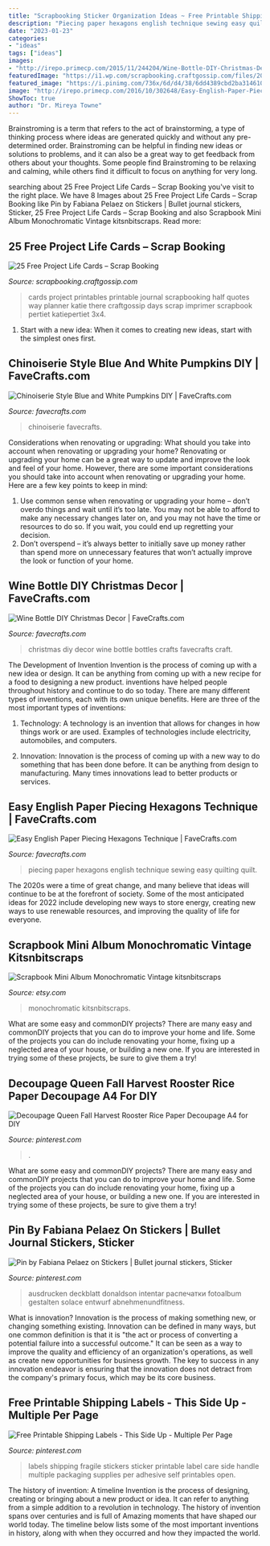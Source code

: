 ```yaml
---
title: "Scrapbooking Sticker Organization Ideas ~ Free Printable Shipping Labels"
description: "Piecing paper hexagons english technique sewing easy quilting quilt"
date: "2023-01-23"
categories:
- "ideas"
tags: ["ideas"]
images:
- "http://irepo.primecp.com/2015/11/244204/Wine-Bottle-DIY-Christmas-Decor_ExtraLarge1000_ID-1280924.jpg?v=1280924"
featuredImage: "https://i1.wp.com/scrapbooking.craftgossip.com/files/2016/02/KPertiet_25FREE3x4PrintablesPREV-768x1024.jpg?fit=768%2C1024"
featured_image: "https://i.pinimg.com/736x/6d/d4/38/6dd4389cbd2ba314610fdcdbf5eef2a7.jpg"
image: "http://irepo.primecp.com/2016/10/302648/Easy-English-Paper-Piecing-Hexagons-Technique_ExtraLarge1000_ID-1908449.png?v=1908449"
ShowToc: true
author: "Dr. Mireya Towne"
---
```



Brainstroming is a term that refers to the act of brainstorming, a type of thinking process where ideas are generated quickly and without any pre-determined order. Brainstroming can be helpful in finding new ideas or solutions to problems, and it can also be a great way to get feedback from others about your thoughts. Some people find Brainstroming to be relaxing and calming, while others find it difficult to focus on anything for very long.

	

		
searching about 25 Free Project Life Cards – Scrap Booking you've visit to the right place. We have 8 Images about 25 Free Project Life Cards – Scrap Booking like Pin by Fabiana Pelaez on Stickers | Bullet journal stickers, Sticker, 25 Free Project Life Cards – Scrap Booking and also Scrapbook Mini Album Monochromatic Vintage kitsnbitscraps. Read more:
		
    
## 25 Free Project Life Cards – Scrap Booking

<img loading=lazy src="https://i1.wp.com/scrapbooking.craftgossip.com/files/2016/02/KPertiet_25FREE3x4PrintablesPREV-768x1024.jpg?fit=768%2C1024" onerror="this.onerror=null;this.src='https://tse2.mm.bing.net/th?id=OIP.ooZrU4SGhWZ2VGtcHs_5OgHaJ4&amp;pid=15.1';" alt="25 Free Project Life Cards – Scrap Booking">

_Source: scrapbooking.craftgossip.com_

>cards project printables printable journal scrapbooking half quotes way planner katie there craftgossip days scrap imprimer scrapbook pertiet katiepertiet 3x4. 

	

1. Start with a new idea: When it comes to creating new ideas, start with the simplest ones first.

    
## Chinoiserie Style Blue And White Pumpkins DIY | FaveCrafts.com

<img loading=lazy src="http://irepo.primecp.com/2019/11/430288/Chinoiserie-Style-Blue-and-White-Pumpkins-DIY_ExtraLarge700_ID-3464855.jpg?v=3464855" onerror="this.onerror=null;this.src='https://tse4.mm.bing.net/th?id=OIP.nJww4rJszrHH7zlCddaFhAHaJ6&amp;pid=15.1';" alt="Chinoiserie Style Blue and White Pumpkins DIY | FaveCrafts.com">

_Source: favecrafts.com_

>chinoiserie favecrafts. 

	

Considerations when renovating or upgrading: What should you take into account when renovating or upgrading your home?
Renovating or upgrading your home can be a great way to update and improve the look and feel of your home. However, there are some important considerations you should take into account when renovating or upgrading your home. Here are a few key points to keep in mind: 
1. Use common sense when renovating or upgrading your home – don’t overdo things and wait until it’s too late. You may not be able to afford to make any necessary changes later on, and you may not have the time or resources to do so. If you wait, you could end up regretting your decision. 
2. Don’t overspend – it’s always better to initially save up money rather than spend more on unnecessary features that won’t actually improve the look or function of your home.

    
## Wine Bottle DIY Christmas Decor | FaveCrafts.com

<img loading=lazy src="http://irepo.primecp.com/2015/11/244204/Wine-Bottle-DIY-Christmas-Decor_ExtraLarge1000_ID-1280924.jpg?v=1280924" onerror="this.onerror=null;this.src='https://tse2.mm.bing.net/th?id=OIP.kbx1pR0GdhnDTkm5LyHPJAHaKE&amp;pid=15.1';" alt="Wine Bottle DIY Christmas Decor | FaveCrafts.com">

_Source: favecrafts.com_

>christmas diy decor wine bottle bottles crafts favecrafts craft. 

	

The Development of Invention
Invention is the process of coming up with a new idea or design. It can be anything from coming up with a new recipe for a food to designing a new product. inventions have helped people throughout history and continue to do so today. There are many different types of inventions, each with its own unique benefits. Here are three of the most important types of inventions:
1) Technology: A technology is an invention that allows for changes in how things work or are used. Examples of technologies include electricity, automobiles, and computers.

2) Innovation: Innovation is the process of coming up with a new way to do something that has been done before. It can be anything from design to manufacturing. Many times innovations lead to better products or services.

    
## Easy English Paper Piecing Hexagons Technique | FaveCrafts.com

<img loading=lazy src="http://irepo.primecp.com/2016/10/302648/Easy-English-Paper-Piecing-Hexagons-Technique_ExtraLarge1000_ID-1908449.png?v=1908449" onerror="this.onerror=null;this.src='https://tse4.mm.bing.net/th?id=OIP.QlwBs4bjlfnYix1syme1ZgHaD6&amp;pid=15.1';" alt="Easy English Paper Piecing Hexagons Technique | FaveCrafts.com">

_Source: favecrafts.com_

>piecing paper hexagons english technique sewing easy quilting quilt. 

	

The 2020s were a time of great change, and many believe that ideas will continue to be at the forefront of society. Some of the most anticipated ideas for 2022 include developing new ways to store energy, creating new ways to use renewable resources, and improving the quality of life for everyone.

    
## Scrapbook Mini Album Monochromatic Vintage Kitsnbitscraps

<img loading=lazy src="https://img1.etsystatic.com/003/0/5255242/il_fullxfull.364174501_6u7q.jpg" onerror="this.onerror=null;this.src='https://tse3.mm.bing.net/th?id=OIP.bmFkyLGVxVuXnDhPoxsYcgHaFJ&amp;pid=15.1';" alt="Scrapbook Mini Album Monochromatic Vintage kitsnbitscraps">

_Source: etsy.com_

>monochromatic kitsnbitscraps. 

	

What are some easy and commonDIY projects?
There are many easy and commonDIY projects that you can do to improve your home and life. Some of the projects you can do include renovating your home, fixing up a neglected area of your house, or building a new one. If you are interested in trying some of these projects, be sure to give them a try!

    
## Decoupage Queen Fall Harvest Rooster Rice Paper Decoupage A4 For DIY

<img loading=lazy src="https://i.pinimg.com/736x/6d/d4/38/6dd4389cbd2ba314610fdcdbf5eef2a7.jpg" onerror="this.onerror=null;this.src='https://tse4.mm.bing.net/th?id=OIP.2s4TAZkQj84B2j1lRGp6FAHaKe&amp;pid=15.1';" alt="Decoupage Queen Fall Harvest Rooster Rice Paper Decoupage A4 for DIY">

_Source: pinterest.com_

>. 

	

What are some easy and commonDIY projects?
There are many easy and commonDIY projects that you can do to improve your home and life. Some of the projects you can do include renovating your home, fixing up a neglected area of your house, or building a new one. If you are interested in trying some of these projects, be sure to give them a try!

    
## Pin By Fabiana Pelaez On Stickers | Bullet Journal Stickers, Sticker

<img loading=lazy src="https://i.pinimg.com/736x/7c/ff/35/7cff352ee6a6fa61d809530641097a8b.jpg" onerror="this.onerror=null;this.src='https://tse3.mm.bing.net/th?id=OIP.tOPdVgO9lJ5cQ5rW3cArjwHaKf&amp;pid=15.1';" alt="Pin by Fabiana Pelaez on Stickers | Bullet journal stickers, Sticker">

_Source: pinterest.com_

>ausdrucken deckblatt donaldson intentar распечатки fotoalbum gestalten solace entwurf abnehmenundfitness. 

	

What is innovation?
Innovation is the process of making something new, or changing something existing. Innovation can be defined in many ways, but one common definition is that it is "the act or process of converting a potential failure into a successful outcome." 
It can be seen as a way to improve the quality and efficiency of an organization's operations, as well as create new opportunities for business growth. 
The key to success in any innovation endeavor is ensuring that the innovation does not detract from the company's primary focus, which may be its core business.

    
## Free Printable Shipping Labels - This Side Up - Multiple Per Page

<img loading=lazy src="https://i.pinimg.com/236x/e6/45/f5/e645f52c6229119098da74e47ad9b3d4--supply-labels-packaging-supplies.jpg?nii=t" onerror="this.onerror=null;this.src='https://tse4.mm.bing.net/th?id=OIP.BBRsrPG8xRMfthNng7-grgHaF9&amp;pid=15.1';" alt="Free Printable Shipping Labels - This Side Up - Multiple Per Page">

_Source: pinterest.com_

>labels shipping fragile stickers sticker printable label care side handle multiple packaging supplies per adhesive self printables open. 

	

The history of invention: A timeline
Invention is the process of designing, creating or bringing about a new product or idea. It can refer to anything from a simple addition to a revolution in technology. The history of invention spans over centuries and is full of Amazing moments that have shaped our world today. 
The timeline below lists some of the most important inventions in history, along with when they occurred and how they impacted the world.

